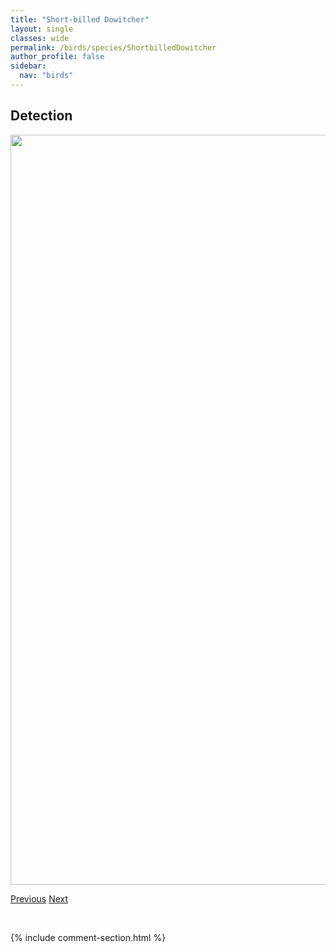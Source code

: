 ```yaml
---
title: "Short-billed Dowitcher"
layout: single
classes: wide
permalink: /birds/species/ShortbilledDowitcher
author_profile: false
sidebar:
  nav: "birds"
---
```


<h2>Detection</h2>

<a href="https://drive.google.com/uc?export=view&id=1SJ0JbdrS6AUQ5BPrWmSMLCmn9itKG6LZ">
<img src="https://drive.google.com/uc?export=view&id=1SJ0JbdrS6AUQ5BPrWmSMLCmn9itKG6LZ" height = "1200" width = "800">
</a>

<a href="/DevelopmentWebsite/birds/species/SavannahSparrow" class="pagination--pager" title="Savannah Sparrow">Previous</a> <a href="/DevelopmentWebsite/birds/species/ShortearedOwl" class="pagination--pager" title="Short-eared Owl">Next</a>

<p>&nbsp;</p>

{% include comment-section.html %}
